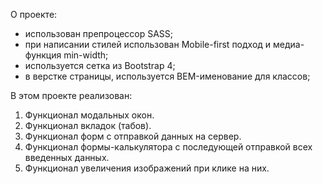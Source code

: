 О проекте:
- использован препроцессор SASS;
- при написании стилей использован Mobile-first подход и медиа-функция min-width;
- используется сетка из Bootstrap 4;
- в верстке страницы, используется BEM-именование для классов;


В этом проекте реализован:

1. Функционал модальных окон.
2. Функционал вкладок (табов).
3. Функционал форм с отправкой данных на сервер.
4. Функционал формы-калькулятора с последующей отправкой всех введенных данных.
5. Функционал увеличения изображений при клике на них.

